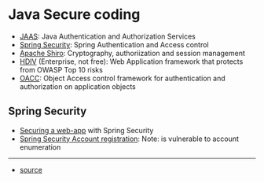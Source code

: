 # Java Secure coding

* [JAAS](https://docs.oracle.com/javase/8/docs/technotes/guides/security/jaas/JAASRefGuide.html): Java Authentication and Authorization Services
* [Spring Security](https://docs.spring.io/spring-security/site/docs/current/reference/htmlsingle/): Spring Authentication and Access control
* [Apache Shiro](https://shiro.apache.org/): Cryptography, authoriization and session management
* [HDIV](https://hdivsecurity.com/docs) (Enterprise, not free): Web Application framework that protects from OWASP Top 10 risks
* [OACC](http://oaccframework.org/): Object Access control framework for authentication and authorization on application objects



## Spring Security

* [Securing a web-app](https://spring.io/guides/gs/securing-web/) with Spring Security
* [Spring Security Account registration](https://www.baeldung.com/registration-with-spring-mvc-and-spring-security): Note: is vulnerable to account enumeration

------------
* [source](https://dzone.com/articles/java-application-security-frameworks)